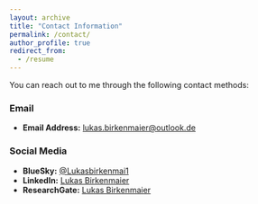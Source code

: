 ```yaml
---
layout: archive
title: "Contact Information"
permalink: /contact/
author_profile: true
redirect_from:
  - /resume
---
```


You can reach out to me through the following contact methods:

### Email

- **Email Address:** [lukas.birkenmaier@outlook.de](mailto:lukas.birkenmaier@outlook.de)

### Social Media

- **BlueSky:** [@Lukasbirkenmai1](https://bsky.app/profile/lukasbirkenmai1.bsky.social)
- **LinkedIn:** [Lukas Birkenmaier](https://www.linkedin.com/in/lukas-birkenmaier-359b07166/)
- **ResearchGate:** [Lukas Birkenmaier](https://www.researchgate.net/profile/Lukas-Birkenmaier-4)
